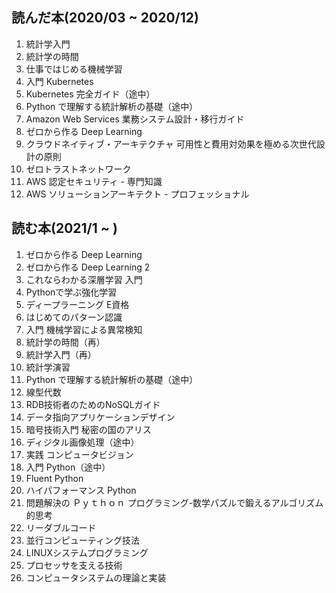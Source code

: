 ## 読んだ本(2020/03 ~ 2020/12)
1. 統計学入門
1. 統計学の時間
1. 仕事ではじめる機械学習
1. 入門 Kubernetes
1. Kubernetes 完全ガイド（途中）
1. Python で理解する統計解析の基礎（途中）
1. Amazon Web Services 業務システム設計・移行ガイド
1. ゼロから作る Deep Learning
1. クラウドネイティブ・アーキテクチャ 可用性と費用対効果を極める次世代設計の原則
1. ゼロトラストネットワーク
1. AWS 認定セキュリティ - 専門知識
1. AWS ソリューションアーキテクト - プロフェッショナル

## 読む本(2021/1 ~ )
1. ゼロから作る Deep Learning
1. ゼロから作る Deep Learning 2
1. これならわかる深層学習 入門
1. Pythonで学ぶ強化学習
1. ディープラーニング E資格
1. はじめてのパターン認識
1. 入門 機械学習による異常検知
1. 統計学の時間（再）
1. 統計学入門（再）
1. 統計学演習
1. Python で理解する統計解析の基礎（途中）
1. 線型代数
1. RDB技術者のためのNoSQLガイド
1. データ指向アプリケーションデザイン
1. 暗号技術入門 秘密の国のアリス
1. ディジタル画像処理（途中）
1. 実践 コンピュータビジョン
1. 入門 Python（途中）
1. Fluent Python
1. ハイパフォーマンス Python
1. 問題解決の Ｐｙｔｈｏｎ プログラミング-数学パズルで鍛えるアルゴリズム的思考
1. リーダブルコード
1. 並行コンピューティング技法
1. LINUXシステムプログラミング
1. プロセッサを支える技術
1. コンピュータシステムの理論と実装
